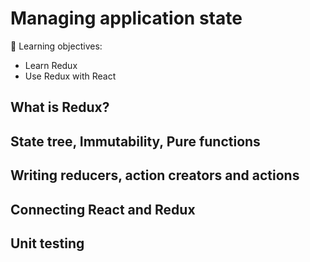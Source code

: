 # Managing application state

📌 Learning objectives:

- Learn Redux
- Use Redux with React


## What is Redux?


## State tree, Immutability, Pure functions


## Writing reducers, action creators and actions


## Connecting React and Redux


## Unit testing
